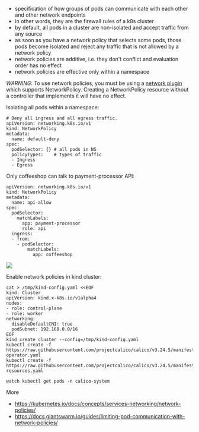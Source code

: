 * specification of how groups of pods can communicate with each other and other network endpoints
* in other words, they are the firewall rules of a k8s cluster
* by default, all pods in a cluster are non-isolated and accept traffic from any source
* as soon as you have a network policy that selects some pods, those pods become isolated and reject any traffic that is not allowed by a network policy
* network policies are additive, i.e. they don't conflict and evaluation order has no effect
* network policies are effective only within a namespace

*WARNING*: To use network policies, you must be using a [network plugin](https://kubernetes.io/docs/concepts/extend-kubernetes/compute-storage-net/network-plugins/) which supports NetworkPolicy. Creating a NetworkPolicy resource without a controller that implements it will have no effect.

Isolating all pods within a namespace:

```
# Deny all ingress and all egress traffic.
apiVersion: networking.k8s.io/v1
kind: NetworkPolicy
metadata:
  name: default-deny
spec:
  podSelector: {} # all pods in NS
  policyTypes:    # types of traffic
  - Ingress
  - Egress
```

Only coffeeshop can talk to payment-processor API:

```
apiVersion: networking.k8s.io/v1
kind: NetworkPolicy
metadata:
  name: api-allow
spec:
  podSelector:
    matchLabels:
      app: payment-processor
      role: api
  ingress:
  - from:
    - podSelector:
        matchLabels:
          app: coffeeshop
```

<img src="https://user-images.githubusercontent.com/1047259/130800106-f114c4ad-04a0-42ef-9f23-54800c95ad96.png" style="max-width:100%;height:auto;"> 

Enable network policies in kind cluster:

```
cat > /tmp/kind-config.yaml <<EOF
kind: Cluster
apiVersion: kind.x-k8s.io/v1alpha4
nodes:
- role: control-plane
- role: worker
networking:
  disableDefaultCNI: true
  podSubnet: 192.168.0.0/16
EOF
kind create cluster --config=/tmp/kind-config.yaml
kubectl create -f https://raw.githubusercontent.com/projectcalico/calico/v3.24.5/manifests/tigera-operator.yaml
kubectl create -f https://raw.githubusercontent.com/projectcalico/calico/v3.24.5/manifests/custom-resources.yaml

watch kubectl get pods -n calico-system
```

More

* https://kubernetes.io/docs/concepts/services-networking/network-policies/
* https://docs.giantswarm.io/guides/limiting-pod-communication-with-network-policies/
